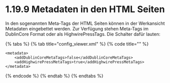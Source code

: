 # 1.19.9 Metadaten in den HTML Seiten

In den sogenannten Meta-Tags der HTML Seiten können in der Werkansicht Metadaten eingebettet werden. Zur Verfügung stehen Meta-Tags im DublinCore Format oder als HighwirePressTags. Die Schalter dafür lauten:

{% tabs %}
{% tab title="config\_viewer.xml" %}
{% code title="" %}
```markup
<metadata>
    <addDublinCoreMetaTags>false</addDublinCoreMetaTags>
    <addHighwirePressMetaTags>true</addHighwirePressMetaTags>
</metadata>
```
{% endcode %}
{% endtab %}
{% endtabs %}



